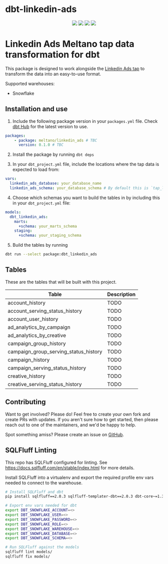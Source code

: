 # dbt-linkedin-ads

<p align="center">
    <a alt="License"
        href="https://github.com/MeltanoLabs/dbt-linkedin-ads/blob/main/LICENSE">
        <img src="https://img.shields.io/badge/License-MIT-blue.svg" /></a>
    <a alt="dbt-core">
        <img src="https://img.shields.io/badge/dbt_Core™_version->=1.3.0_,<2.0.0-orange.svg" /></a>
    <a alt="Maintained?">
        <img src="https://img.shields.io/badge/Maintained%3F-yes-green.svg" /></a>
    <a alt="PRs">
        <img src="https://img.shields.io/badge/Contributions-welcome-blueviolet" /></a>
</p>

# Linkedin Ads Meltano tap data transformation for dbt

This package is designed to work alongside the [Linkedin Ads tap](https://github.com/MeltanoLabs/tap-linkedin-ads) to transform the data into an easy-to-use format.

Supported warehouses:

- Snowflake

## Installation and use

1. Include the following package version in your `packages.yml` file. Check [dbt Hub](https://hub.getdbt.com/) for the latest version to use.

```yml
packages:
    - package: meltano/linkedin_ads # TBC
      version: 0.1.0 # TBC
```

2. Install the package by running `dbt deps`

3. In your `dbt_project.yml` file, include the locations where the tap data is expected to load from:

```yml
vars:
  linkedin_ads_database: your_database_name
  linkedin_ads_schema: your_database_schema # By default this is `tap_linkedin_ads`
```

4. Choose which schemas you want to build the tables in by including this in your `dbt_project.yml` file:

```yml
models:
  dbt_linkedin_ads:
    marts:
      +schema: your_marts_schema
    staging:
      +schema: your_staging_schema
```

5. Build the tables by running

```sh
dbt run --select package:dbt_linkedin_ads
```

## Tables

These are the tables that will be built with this project.

| Table | Description |
| ----- | ----------- |
| account_history | TODO |
| account_serving_status_history | TODO |
| account_user_history | TODO |
| ad_analytics_by_campaign | TODO |
| ad_analytics_by_creative | TODO |
| campaign_group_history | TODO |
| campaign_group_serving_status_history | TODO |
| campaign_history | TODO |
| campaign_serving_status_history | TODO |
| creative_history | TODO |
| creative_serving_status_history | TODO |

## Contributing

Want to get involved? Please do! Feel free to create your own fork and create PRs with updates. If you aren't sure how to get started, then please reach out to one of the maintainers, and we'd be happy to help.

Spot something amiss? Please create an issue on [GitHub](https://github.com/MeltanoLabs/dbt-linkedin-ads/issues).

## SQLFluff Linting

This repo has SQLFluff configured for linting.
See https://docs.sqlfluff.com/en/stable/index.html for more details.

Install SQLFluff into a virtualenv and export the required profile env vars needed to connect to the warehouse.

```bash
# Install SQLFluff and dbt
pip install sqlfluff==2.0.3 sqlfluff-templater-dbt==2.0.3 dbt-core~=1.3.0 dbt-snowflake~=1.3.0

# Export env vars needed for dbt
export DBT_SNOWFLAKE_ACCOUNT=<>
export DBT_SNOWFLAKE_USER=<>
export DBT_SNOWFLAKE_PASSWORD=<>
export DBT_SNOWFLAKE_ROLE=<>
export DBT_SNOWFLAKE_WAREHOUSE=<>
export DBT_SNOWFLAKE_DATABASE=<>
export DBT_SNOWFLAKE_SCHEMA=<>

# Run SQLFluff against the models
sqlfluff lint models/
sqlfluff fix models/
```

